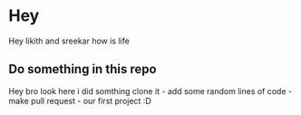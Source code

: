 # Hey 

Hey likith and sreekar how is life

## Do something in this repo
Hey  bro look here i did somthing
clone it - add some random lines of code - make pull request - our first project :D 



